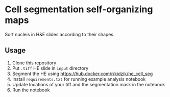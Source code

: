 # Cell segmentation self-organizing maps

Sort nucleis in H&E slides according to their shapes.

## Usage

1. Clone this repository
2. Put `.tiff` HE slide in `input` directory
3. Segment the HE using https://hub.docker.com/r/kidzik/he_cell_seg
4. Install `requirements.txt` for running example analysis notebook
5. Update locations of your tiff and the segmentation mask in the notebook
6. Run the notebook
